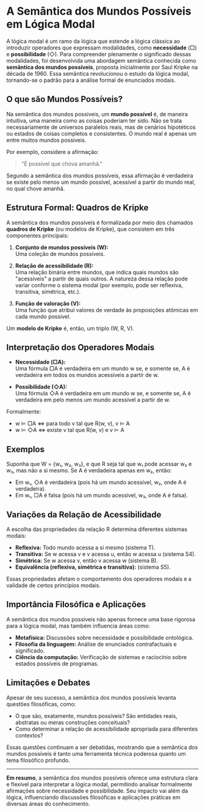 # A Semântica dos Mundos Possíveis em Lógica Modal

A lógica modal é um ramo da lógica que estende a lógica clássica ao introduzir operadores que expressam modalidades, como **necessidade** (□) e **possibilidade** (◇). Para compreender plenamente o significado dessas modalidades, foi desenvolvida uma abordagem semântica conhecida como **semântica dos mundos possíveis**, proposta inicialmente por Saul Kripke na década de 1960. Essa semântica revolucionou o estudo da lógica modal, tornando-se o padrão para a análise formal de enunciados modais.

## O que são Mundos Possíveis?

Na semântica dos mundos possíveis, um **mundo possível** é, de maneira intuitiva, uma maneira como as coisas poderiam ter sido. Não se trata necessariamente de universos paralelos reais, mas de cenários hipotéticos ou estados de coisas completos e consistentes. O mundo real é apenas um entre muitos mundos possíveis.

Por exemplo, considere a afirmação:  
> "É possível que chova amanhã."

Segundo a semântica dos mundos possíveis, essa afirmação é verdadeira se existe pelo menos um mundo possível, acessível a partir do mundo real, no qual chove amanhã.

## Estrutura Formal: Quadros de Kripke

A semântica dos mundos possíveis é formalizada por meio dos chamados **quadros de Kripke** (ou modelos de Kripke), que consistem em três componentes principais:

1. **Conjunto de mundos possíveis (W):**  
   Uma coleção de mundos possíveis.

2. **Relação de acessibilidade (R):**  
   Uma relação binária entre mundos, que indica quais mundos são "acessíveis" a partir de quais outros. A natureza dessa relação pode variar conforme o sistema modal (por exemplo, pode ser reflexiva, transitiva, simétrica, etc.).

3. **Função de valoração (V):**  
   Uma função que atribui valores de verdade às proposições atômicas em cada mundo possível.

Um **modelo de Kripke** é, então, um triplo (W, R, V).

## Interpretação dos Operadores Modais

- **Necessidade (□A):**  
  Uma fórmula □A é verdadeira em um mundo w se, e somente se, A é verdadeira em todos os mundos acessíveis a partir de w.

- **Possibilidade (◇A):**  
  Uma fórmula ◇A é verdadeira em um mundo w se, e somente se, A é verdadeira em pelo menos um mundo acessível a partir de w.

Formalmente:
- w ⊨ □A ⇔ para todo v tal que R(w, v), v ⊨ A
- w ⊨ ◇A ⇔ existe v tal que R(w, v) e v ⊨ A

## Exemplos

Suponha que W = {w₁, w₂, w₃}, e que R seja tal que w₁ pode acessar w₂ e w₃, mas não a si mesmo. Se A é verdadeira apenas em w₂, então:

- Em w₁, ◇A é verdadeira (pois há um mundo acessível, w₂, onde A é verdadeira).
- Em w₁, □A é falsa (pois há um mundo acessível, w₃, onde A é falsa).

## Variações da Relação de Acessibilidade

A escolha das propriedades da relação R determina diferentes sistemas modais:

- **Reflexiva:** Todo mundo acessa a si mesmo (sistema T).
- **Transitiva:** Se w acessa v e v acessa u, então w acessa u (sistema S4).
- **Simétrica:** Se w acessa v, então v acessa w (sistema B).
- **Equivalência (reflexiva, simétrica e transitiva):** (sistema S5).

Essas propriedades afetam o comportamento dos operadores modais e a validade de certos princípios modais.

## Importância Filosófica e Aplicações

A semântica dos mundos possíveis não apenas fornece uma base rigorosa para a lógica modal, mas também influencia áreas como:

- **Metafísica:** Discussões sobre necessidade e possibilidade ontológica.
- **Filosofia da linguagem:** Análise de enunciados contrafactuais e significado.
- **Ciência da computação:** Verificação de sistemas e raciocínio sobre estados possíveis de programas.

## Limitações e Debates

Apesar de seu sucesso, a semântica dos mundos possíveis levanta questões filosóficas, como:

- O que são, exatamente, mundos possíveis? São entidades reais, abstratas ou meras construções conceituais?
- Como determinar a relação de acessibilidade apropriada para diferentes contextos?

Essas questões continuam a ser debatidas, mostrando que a semântica dos mundos possíveis é tanto uma ferramenta técnica poderosa quanto um tema filosófico profundo.

---

**Em resumo**, a semântica dos mundos possíveis oferece uma estrutura clara e flexível para interpretar a lógica modal, permitindo analisar formalmente afirmações sobre necessidade e possibilidade. Seu impacto vai além da lógica, influenciando discussões filosóficas e aplicações práticas em diversas áreas do conhecimento.